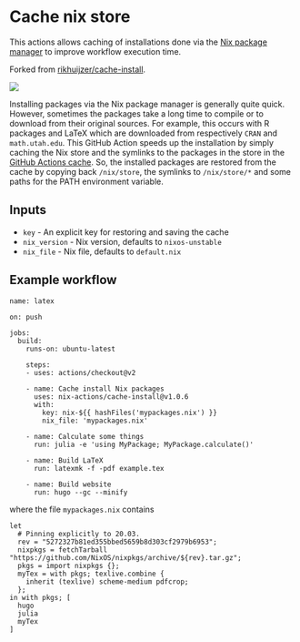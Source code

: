 # Cache nix store

This actions allows caching of installations done via the [Nix package manager](https://nixos.org) to improve workflow execution time. 

Forked from [rikhuijzer/cache-install][orig-url].

[![][tests-img]][tests-url]

Installing packages via the Nix package manager is generally quite quick.
However, sometimes the packages take a long time to compile or to download from their original sources.
For example, this occurs with R packages and LaTeX which are downloaded from respectively `CRAN` and `math.utah.edu`.
This GitHub Action speeds up the installation by simply caching the Nix store and the symlinks to the packages in the store in the [GitHub Actions cache](https://github.com/actions/cache).
So, the installed packages are restored from the cache by copying back `/nix/store`, the symlinks to `/nix/store/*` and some paths for the PATH environment variable.

## Inputs

- `key` - An explicit key for restoring and saving the cache
- `nix_version` - Nix version, defaults to `nixos-unstable`
- `nix_file` - Nix file, defaults to `default.nix`

## Example workflow

```
name: latex

on: push

jobs:
  build:
    runs-on: ubuntu-latest

    steps:
    - uses: actions/checkout@v2

    - name: Cache install Nix packages
      uses: nix-actions/cache-install@v1.0.6
      with:
        key: nix-${{ hashFiles('mypackages.nix') }}
        nix_file: 'mypackages.nix'

    - name: Calculate some things
      run: julia -e 'using MyPackage; MyPackage.calculate()'

    - name: Build LaTeX
      run: latexmk -f -pdf example.tex

    - name: Build website
      run: hugo --gc --minify
```

where the file `mypackages.nix` contains

```
let
  # Pinning explicitly to 20.03.
  rev = "5272327b81ed355bbed5659b8d303cf2979b6953";
  nixpkgs = fetchTarball "https://github.com/NixOS/nixpkgs/archive/${rev}.tar.gz";
  pkgs = import nixpkgs {};
  myTex = with pkgs; texlive.combine {
    inherit (texlive) scheme-medium pdfcrop;
  };
in with pkgs; [
  hugo 
  julia 
  myTex
]
```

[tests-img]: https://github.com/dbaynard/cache-nix-store/workflows/test/badge.svg
[tests-url]: https://github.com/dbaynard/cache-nix-store/actions
[orig-url]: https://github.com/nix-actions/cache-install/actions
